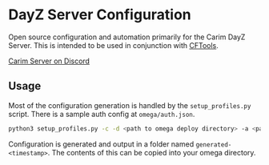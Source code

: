 # DayZ Server Configuration
Open source configuration and automation primarily for the Carim DayZ Server. This is intended to be used in conjunction with [CFTools](cftools.de).

[Carim Server on Discord](https://discord.gg/kdPnVu4)

## Usage

Most of the configuration generation is handled by the `setup_profiles.py` script. There is a sample auth config at `omega/auth.json`.

```bash
python3 setup_profiles.py -c -d <path to omega deploy directory> -a <path to your auth config>
```

Configuration is generated and output in a folder named `generated-<timestamp>`. The contents of this can be copied into your omega directory.
 